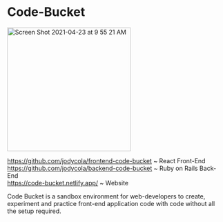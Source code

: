 # Code-Bucket

<img width="286" alt="Screen Shot 2021-04-23 at 9 55 21 AM" src="https://user-images.githubusercontent.com/73686621/115886524-0339e780-a41f-11eb-99b8-7a8b561e97d6.png">

https://github.com/jodycola/frontend-code-bucket ~ React Front-End \
https://github.com/jodycola/backend-code-bucket ~ Ruby on Rails Back-End \
https://code-bucket.netlify.app/ ~ Website

Code Bucket is a sandbox environment for web-developers to create, experiment and practice front-end application code with code without all the setup required.
